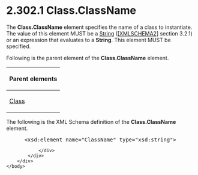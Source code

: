 <html dir="LTR" xmlns:mshelp="http://msdn.microsoft.com/mshelp" xmlns:ddue="http://ddue.schemas.microsoft.com/authoring/2003/5" xmlns:xlink="http://www.w3.org/1999/xlink" xmlns:tool="http://www.microsoft.com/tooltip">
    <head>
        <meta http-equiv="Content-Type" content="text/html; CHARSET=utf-8"></meta>
        <meta name="save" content="history"></meta>
        <title>2.302.1 Class.ClassName</title>
        <xml>
            <mshelp:toctitle title="2.302.1 Class.ClassName"></mshelp:toctitle>
            <mshelp:rltitle title="[MS-RDL]: Class.ClassName"></mshelp:rltitle>
            <mshelp:keyword index="A" term="b14aa583-d27c-4f2e-9c16-2fdce4781ee7"></mshelp:keyword>
            <mshelp:attr name="DCSext.ContentType" value="open specification"></mshelp:attr>
            <mshelp:attr name="AssetID" value="b14aa583-d27c-4f2e-9c16-2fdce4781ee7"></mshelp:attr>
            <mshelp:attr name="TopicType" value="kbRef"></mshelp:attr>
            <mshelp:attr name="DCSext.Title" value="[MS-RDL]: Class.ClassName" />
        </xml>
    </head>
    <body>
        <div id="header">
            <h1 class="heading">2.302.1 Class.ClassName</h1>
        </div>
        <div id="mainSection">
            <div id="mainBody">
                <div id="allHistory" class="saveHistory"></div>
                <div id="sectionSection0" class="section" name="collapseableSection">
                    

<p>The <b>Class.ClassName</b> element specifies the name of a
class to instantiate. The value of this element MUST be a <a href="1ed81ef3-a683-45e3-aaad-bd2bbe71bc3d.htm">String</a> (<a href="https://go.microsoft.com/fwlink/?LinkId=90610">[XMLSCHEMA2]</a> section
3.2.1) or an expression that evaluates to a <b>String</b>. This element MUST be
specified.</p>

<p>Following is the parent element of the <b>Class.ClassName</b>
element.</p>

<table>
 <thead>
  <tr>
   <th>
   <p>Parent elements</p>
   </th>
  </tr>
 </thead>
 <tr>
  <td>
  <p><a href="00cfea25-47db-42cb-be6d-0ad1444d606c.htm">Class</a></p>
  </td>
 </tr>
</table>

<p>The following is the XML Schema definition of the <b>Class.ClassName</b>
element.</p>

<dl>
<dd>
<div><pre> &lt;xsd:element name=&quot;ClassName&quot; type=&quot;xsd:string&quot;&gt;
</pre></div>
</dd></dl>


                </div>
            </div>
        </div>
    </body>
</html>
